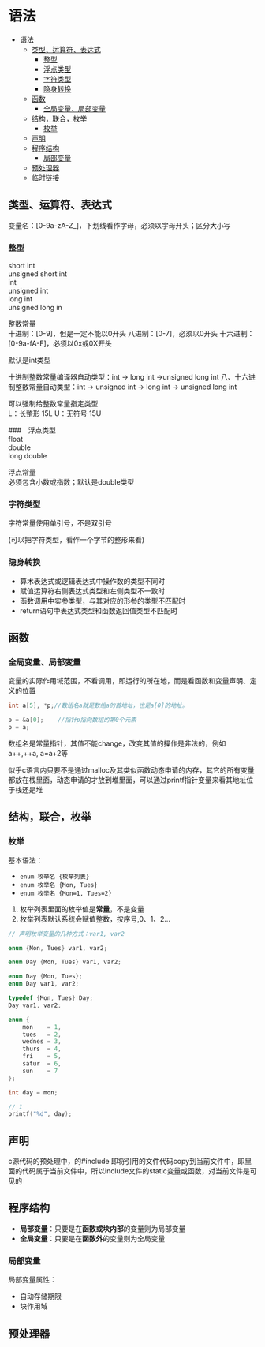 # 语法

<!-- TOC -->

- [语法](#语法)
    - [类型、运算符、表达式](#类型运算符表达式)
        - [整型](#整型)
        - [浮点类型](#浮点类型)
        - [字符类型](#字符类型)
        - [隐身转换](#隐身转换)
    - [函数](#函数)
        - [全局变量、局部变量](#全局变量局部变量)
    - [结构，联合，枚举](#结构联合枚举)
        - [枚举](#枚举)
    - [声明](#声明)
    - [程序结构](#程序结构)
        - [局部变量](#局部变量)
    - [预处理器](#预处理器)
    - [临时链接](#临时链接)

<!-- /TOC -->


## 类型、运算符、表达式

变量名：[0-9a-zA-Z_]，下划线看作字母，必须以字母开头；区分大小写


### 整型  
short int  
unsigned short int  
int  
unsigned int  
long int  
unsigned long in

整数常量  
十进制：[0-9]，但是一定不能以0开头
八进制：[0-7]，必须以0开头
十六进制：[0-9a-fA-F]，必须以0x或0X开头

默认是int类型

十进制整数常量编译器自动类型：int -> long int ->unsigned long int
八、十六进制整数常量自动类型：int -> unsigned int -> long int -> unsigned long int

可以强制给整数常量指定类型  
L：长整形  15L
U：无符号  15U

###　浮点类型  
float  
double  
long double  

浮点常量  
必须包含小数或指数；默认是double类型

### 字符类型

字符常量使用单引号，不是双引号

(可以把字符类型，看作一个字节的整形来看)

### 隐身转换
- 算术表达式或逻辑表达式中操作数的类型不同时
- 赋值运算符右侧表达式类型和左侧类型不一致时
- 函数调用中实参类型，与其对应的形参的类型不匹配时
- return语句中表达式类型和函数返回值类型不匹配时

## 函数

### 全局变量、局部变量

变量的实际作用域范围，不看调用，即运行的所在地，而是看函数和变量声明、定义的位置

```c
int a[5], *p;//数组名a就是数组a的首地址，也是a[0]的地址。

p = &a[0];    //指针p指向数组的第0个元素
p = a;
```
数组名是常量指针，其值不能change，改变其值的操作是非法的，例如 a++,++a, a=a+2等

似乎c语言内只要不是通过malloc及其类似函数动态申请的内存，其它的所有变量都放在栈里面，动态申请的才放到堆里面，可以通过printf指针变量来看其地址位于栈还是堆

## 结构，联合，枚举

### 枚举

基本语法：
- `enum 枚举名 {枚举列表}`
- `enum 枚举名 {Mon, Tues}`
- `enum 枚举名 {Mon=1, Tues=2}`

1. 枚举列表里面的枚举值是**常量**，不是变量
2. 枚举列表默认系统会赋值整数，按序号,0、1、2...

```c 
// 声明枚举变量的几种方式：var1, var2

enum {Mon, Tues} var1, var2;

enum Day {Mon, Tues} var1, var2;

enum Day {Mon, Tues};
enum Day var1, var2;

typedef {Mon, Tues} Day;
Day var1, var2;
```

```c
enum {
    mon    = 1,
    tues   = 2,
    wednes = 3,
    thurs  = 4,
    fri    = 5,
    satur  = 6,
    sun    = 7
};

int day = mon;

// 1
printf("%d", day);
```



## 声明

c源代码的预处理中，的#include 即将引用的文件代码copy到当前文件中，即里面的代码属于当前文件中，所以include文件的static变量或函数，对当前文件是可见的

## 程序结构

- **局部变量**：只要是在**函数或块内部**的变量则为局部变量
- **全局变量**：只要是在**函数外**的变量则为全局变量

### 局部变量

局部变量属性：
- 自动存储期限
- 块作用域


## 预处理器




